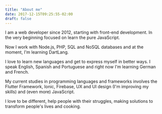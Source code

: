 ```yaml
---
title: "About me"
date: 2017-12-15T09:25:55-02:00
draft: false
---
```


I am a web developer since 2012, starting with front-end development. In the very beginning focused on learn the pure JavaScript.

Now I work with Node.js, PHP, SQL and NoSQL databases and at the moment, I'm learning DartLang.

I love to learn new languages and get to express myself in better ways. I speak English, Spanish and Portuguese and right now I'm learning German and French.

My current studies in programming languages and frameworks involves the Flutter Framework, Ionic, Firebase, UX and UI design (I'm improving my skills) and (even more) JavaScript.

I love to be different, help people with their struggles, making solutions to transform people's lives and cooking.
